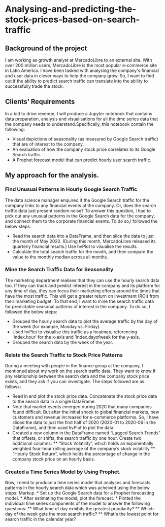 # Analysing-and-predicting-the-stock-prices-based-on-search-traffic
## Background of the project
I am working as growth analyst at MercadoLibre to an external site. With over 200 million users, MercadoLibre is the most popular e-commerce site in Latin America. I have been tasked with analysing the company's financial and user data in clever ways to help the company grow. So, I want to find out if the ability to predict search traffic can translate into the ability to successfully trade the stock.
## Clients' Requirements
In a bid to drive revenue, I will produce a Jupyter notebook that contains data preparation, analysis and  visualisations for all the time series data that the company needs to understand.Specifically, this notebook contain the following:
* Visual depictions of seasonality (as measured by Google Search traffic) that are of interest to the company.
* An evaluation of how the company stock price correlates to its Google Search traffic.
* A Prophet forecast model that can predict hourly user search traffic.
 ## My approach for the analysis. 
 ### Find Unusual Patterns in Hourly Google Search Traffic
 The data science manager enquired if the Google Search traffic for the company links to any financial events at the company. Or, does the search traffic data just present random noise? To answer this question, I had to pick out any unusual patterns in the Google Search data for the company, and connect them to the corporate financial events.
 To do so,I followed the below steps: 
 * Read the search data into a DataFrame, and then slice the data to just the month of May 2020. (During this month, MercadoLibre released its quarterly financial results.) Use hvPlot to visualise the results.
 * Calculate the total search traffic for the month, and then compare the value to the monthly median across all months.
### Mine the Search Traffic Data for Seasonality
The marketing department realises that they can use the hourly search data too. If they can track and predict interest in the company and its platform for any time of day, they can focus their marketing efforts around the times that have the most traffic. This will get a greater return on investment (ROI) from their marketing budget.
To that end, I want to mine the search traffic data for predictable seasonal patterns of interest in the company. To do so, I followed the below steps:
* Grouped the hourly search data to plot the average traffic by the day of the week (for example, Monday vs. Friday).
* Used hvPlot to visualise this traffic as a heatmap, referencing 'index.hour' for the x-axis and 'index.dayofweek for the y-axis.
* Grouped the search data by the week of the year.

### Relate the Search Traffic to Stock Price Patterns
During a meeting with people in the finance group at the company, I mentioned about my work on the search traffic data. They want to know if any relationship between the search data and the company stock price exists, and they ask if you can investigate.
The steps followed are as follows:
* Read in and plot the stock price data. Concatenate the stock price data to the search data in a single DataFrame.
* Note that market events emerged during 2020 that many companies found difficult. But after the initial shock to global financial markets, new customers and revenue increased for e-commerce platforms. So, I have sliced the data to just the first half of 2020 (2020-01 to 2020-06 in the DataFrame), and then used hvPlot to plot the data.
* Created a new column in the DataFrame named “Lagged Search Trends” that offsets, or shifts, the search traffic by one hour. Create two additional columns:
** “Stock Volatility”, which holds an exponentially weighted four-hour rolling average of the company’s stock volatility
** “Hourly Stock Return”, which holds the percentage of change in the company stock price on an hourly basis.
### Created a Time Series Model by Using Prophet.
Now, I need to produce a time series model that analyses and forecasts patterns in the hourly search data which was acheived using the below steps:
Markup :* Set up the Google Search data for a Prophet forecasting model.
        * After estimating the model, plot the forecast.
        * Plotted the individual time series components of the model to answer the following questions:
            ** What time of day exhibits the greatest popularity?
            ** Which day of the week gets the most search traffic?
            ** What's the lowest point for search traffic in the calendar year?
